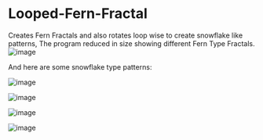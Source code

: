 # Looped-Fern-Fractal
Creates Fern Fractals and also rotates loop wise to create snowflake like patterns,
The program reduced in size showing different Fern Type Fractals.
![image](https://user-images.githubusercontent.com/91184178/136956930-300ee2bf-e833-40a1-90e3-0880b3e95390.png)

And here are some snowflake type patterns:

![image](https://user-images.githubusercontent.com/91184178/136957360-6b46374f-0b97-4d59-b204-dfefa2d58503.png)

![image](https://user-images.githubusercontent.com/91184178/136957741-fa363a92-6fae-4840-a8f9-b8172463d142.png)

![image](https://user-images.githubusercontent.com/91184178/136957848-7565c511-946c-423e-b02a-e36cb2f76d6a.png)

![image](https://user-images.githubusercontent.com/91184178/136958065-109fa3c6-1d96-41e4-ab2e-92165355986a.png)



